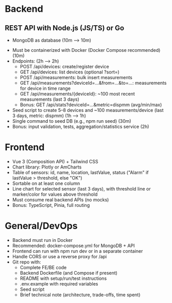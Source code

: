 # Backend

## REST API with Node.js (JS/TS) or Go
+ MongoDB as database (10m --> 10m)
- Must be containerized with Docker (Docker Compose recommended) (10m)
- Endpoints: (2h --> 2h)
  + POST /api/devices: create/register device
  + GET /api/devices: list devices (optional ?sort=)
  + POST /api/measurements: bulk insert measurements
  + GET /api/measurements?deviceId=...&from=...&to=...: measurements for device in time range
  - GET /api/measurements/{deviceId}: ~100 most recent measurements (last 3 days)
  - Bonus: GET /api/stats?deviceId=...&metric=dispmm (avg/min/max)
- Seed script to create 5–8 devices and ~100 measurements/device (last 3 days, metric: dispmm) (1h --> 1h)
- Single command to seed DB (e.g., npm run seed) (30m)
- Bonus: input validation, tests, aggregation/statistics service (2h)

# Frontend

- Vue 3 (Composition API) + Tailwind CSS
- Chart library: Plotly or AmCharts
- Table of sensors: id, name, location, lastValue, status ("Alarm" if lastValue > threshold, else "OK")
- Sortable on at least one column
- Line chart for selected sensor (last 3 days), with threshold line or marker/color for values above threshold
- Must consume real backend APIs (no mocks)
- Bonus: TypeScript, Pinia, full routing

# General/DevOps

- Backend must run in Docker
- Recommended: docker-compose.yml for MongoDB + API
- Frontend can run with npm run dev or in a separate container
- Handle CORS or use a reverse proxy for /api
- Git repo with:
  - Complete FE/BE code
  - Backend Dockerfile (and Compose if present)
  - README with setup/run/test instructions
  - .env.example with required variables
  - Seed script
  - Brief technical note (architecture, trade-offs, time spent)